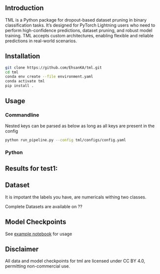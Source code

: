 ## Introduction

<!-- DropQ -->

TML is a Python package for dropout-based dataset pruning in binary classification tasks. It’s designed for PyTorch Lightning users who need to perform high-confidence predictions, dataset pruning, and robust model training. TML accepts custom architectures, enabling flexible and reliable predictions in real-world scenarios.


## Installation

<!-- the environment was created with this:
`conda env export --from-history > environment.yaml`
Note: consider removing the prefix line in the `environment.yaml` -->

```bash
git clone https://github.com/EhsanKA/tml.git
cd tml
conda env create --file environment.yaml
conda activate tml
pip install .
```


<!-- ## Installation

```bash
pip install git+https://github.com/EhsanKA/tml.git

``` -->


<!-- For contribution please install in dev mode and use pre-commit
```bash
yes | conda create --name pika python=3.10
conda activate pika
pip install -e ".[dev]"
pre-commit install
``` -->

## Usage

### Commandline


Nested keys can be parsed as below as long as all keys are present in the config
```bash
python run_pipeline.py --config tml/configs/config.yaml
```

### Python
<!-- 
Please check [notebooks](notebooks/comparing_outputs_tf_torch.ipynb) for checking the torch implementation.
 -->

## Results for test1:



## Dataset

It is impotant the labels you have, are numericals withing two classes.

Complete Datasets are available on ??

## Model Checkpoints 
See [example notebook]() for usage

## Disclaimer

All data and model checkpoints for tml are licensed under CC BY 4.0, permitting non-commercial use.